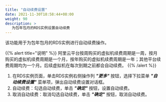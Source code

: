 ```yaml
---
title: "自动续费设置"
date: 2021-11-30T18:58:44+08:00
weight: 90
description: >
   为包年包月的RDS实例设置自动续费
---
```



该功能用于为包年包月的RDS实例进行自动续费操作。

{{% alert title="说明" %}}
阿里云平台按周购买的虚拟机续费周期是一周，按月购买的虚拟机续费周期是一个月，按年购买的虚拟机续费周期是一年；其他平台续费周期均为一个月。后续虚拟机在每次到期之前都会自动续费。
{{% /alert %}}

1. 在RDS实例页面，单击RDS实例右侧操作列 **_"更多"_** 按钮，选择下拉菜单 **_"自动续费设置"_** 菜单项，弹出自动续费设置对话框。
2. 自动续费：勾选自动续费，单击 **_"确定"_** 按钮，设置自动续费。
3. 取消自动续费：取消勾选自动续费，单击 **_"确定"_** 按钮，取消自动续费。